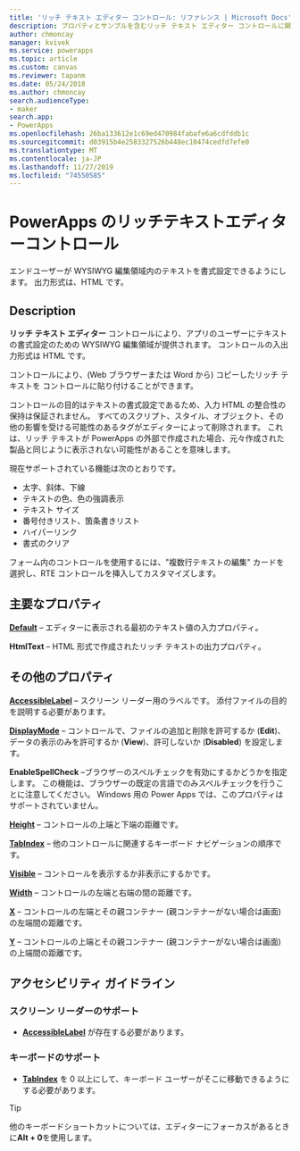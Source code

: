 ```yaml
---
title: 'リッチ テキスト エディター コントロール: リファレンス | Microsoft Docs'
description: プロパティとサンプルを含むリッチ テキスト エディター コントロールに関する情報
author: chmoncay
manager: kvivek
ms.service: powerapps
ms.topic: article
ms.custom: canvas
ms.reviewer: tapanm
ms.date: 05/24/2018
ms.author: chmoncay
search.audienceType:
- maker
search.app:
- PowerApps
ms.openlocfilehash: 26ba133612e1c69ed470984fabafe6a6cdfddb1c
ms.sourcegitcommit: d03915b4e2583327526b448ec10474cedfd7efe0
ms.translationtype: MT
ms.contentlocale: ja-JP
ms.lasthandoff: 11/27/2019
ms.locfileid: "74550585"
---
```

# <a name="rich-text-editor-control-in-powerapps"></a>PowerApps のリッチテキストエディターコントロール
エンドユーザーが WYSIWYG 編集領域内のテキストを書式設定できるようにします。  出力形式は、HTML です。

## <a name="description"></a>Description
**リッチ テキスト エディター** コントロールにより、アプリのユーザーにテキストの書式設定のための WYSIWYG 編集領域が提供されます。  コントロールの入出力形式は HTML です。

コントロールにより、(Web ブラウザーまたは Word から) コピーしたリッチ テキストを コントロールに貼り付けることができます。  

コントロールの目的はテキストの書式設定であるため、入力 HTML の整合性の保持は保証されません。  すべてのスクリプト、スタイル、オブジェクト、その他の影響を受ける可能性のあるタグがエディターによって削除されます。  これは、リッチ テキストが PowerApps の外部で作成された場合、元々作成された製品と同じように表示されない可能性があることを意味します。

現在サポートされている機能は次のとおりです。
- 太字、斜体、下線
- テキストの色、色の強調表示
- テキスト サイズ
- 番号付きリスト、箇条書きリスト
- ハイパーリンク
- 書式のクリア

フォーム内のコントロールを使用するには、"複数行テキストの編集" カードを選択し、RTE コントロールを挿入してカスタマイズします。

## <a name="key-properties"></a>主要なプロパティ
**[Default](properties-core.md)** – エディターに表示される最初のテキスト値の入力プロパティ。

**HtmlText** – HTML 形式で作成されたリッチ テキストの出力プロパティ。


## <a name="additional-properties"></a>その他のプロパティ
**[AccessibleLabel](properties-accessibility.md)** – スクリーン リーダー用のラベルです。 添付ファイルの目的を説明する必要があります。

**[DisplayMode](properties-core.md)** – コントロールで、ファイルの追加と削除を許可するか (**Edit**)、データの表示のみを許可するか (**View**)、許可しないか (**Disabled**) を設定します。

**EnableSpellCheck** –ブラウザーのスペルチェックを有効にするかどうかを指定します。 この機能は、ブラウザーの既定の言語でのみスペルチェックを行うことに注意してください。  Windows 用の Power Apps では、このプロパティはサポートされていません。

**[Height](properties-size-location.md)** – コントロールの上端と下端の距離です。

**[TabIndex](properties-accessibility.md)** – 他のコントロールに関連するキーボード ナビゲーションの順序です。

**[Visible](properties-core.md)** – コントロールを表示するか非表示にするかです。

**[Width](properties-size-location.md)** – コントロールの左端と右端の間の距離です。

**[X](properties-size-location.md)** – コントロールの左端とその親コンテナー (親コンテナーがない場合は画面) の左端間の距離です。

**[Y](properties-size-location.md)** – コントロールの上端とその親コンテナー (親コンテナーがない場合は画面) の上端間の距離です。


## <a name="accessibility-guidelines"></a>アクセシビリティ ガイドライン
### <a name="screen-reader-support"></a>スクリーン リーダーのサポート
* **[AccessibleLabel](properties-accessibility.md)** が存在する必要があります。

### <a name="keyboard-support"></a>キーボードのサポート
* **[TabIndex](properties-accessibility.md)** を 0 以上にして、キーボード ユーザーがそこに移動できるようにする必要があります。

> [!TIP]
> 他のキーボードショートカットについては、エディターにフォーカスがあるときに**Alt + 0**を使用します。
